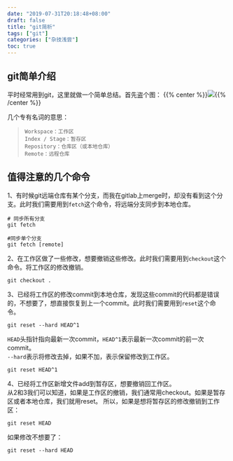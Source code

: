 ```yaml
---
date: "2019-07-31T20:18:48+08:00"
draft: false
title: "git简析"
tags: ["git"]
categories: ["杂技浅尝"]
toc: true
---
```


## git简单介绍
平时经常用到git，这里就做一个简单总结。首先盗个图：
{{% center %}}<img name="touchbar-config" src="/images/blog/2019-07/git.png" />{{% /center %}}

几个专有名词的意思：

>`Workspace：工作区`    
 `Index / Stage：暂存区`    
 `Repository：仓库区（或本地仓库）`    
 `Remote：远程仓库`    
 
 
## 值得注意的几个命令
1、有时候git远端仓库有某个分支，而我在gitlab上merge时，却没有看到这个分支。此时我们需要用到`fetch`这个命令，将远端分支同步到本地仓库。
```git
# 同步所有分支
git fetch

#同步单个分支
git fetch [remote]
```

2、在工作区做了一些修改，想要撤销这些修改。此时我们需要用到`checkout`这个命令。将工作区的修改撤销。
```git
git checkout .
```

3、已经将工作区的修改commit到本地仓库，发现这些commit的代码都是错误的，不想要了，想直接恢复到上一个commit。此时我们需要用到`reset`这个命令。
```git
git reset --hard HEAD^1
```
`HEAD`头指针指向最新一次commit，`HEAD^1`表示最新一次commit的前一次commit。     
`--hard`表示将修改去掉，如果不加，表示保留修改到工作区。
```git
git reset HEAD^1
```

4、已经将工作区新增文件add到暂存区，想要撤销回工作区。     
从2和3我们可以知道，如果是工作区的撤销，我们通常用checkout。如果是暂存区或者本地仓库，我们就用reset。
所以，如果是想将暂存区的修改撤销到工作区：
```git
git reset HEAD
```
如果修改不想要了：
```git
git reset --hard HEAD
```

